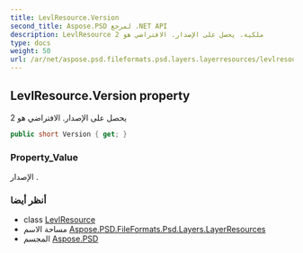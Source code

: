```yaml
---
title: LevlResource.Version
second_title: Aspose.PSD لمرجع .NET API
description: LevlResource ملكية. يحصل على الإصدار. الافتراضي هو 2
type: docs
weight: 50
url: /ar/net/aspose.psd.fileformats.psd.layers.layerresources/levlresource/version/
---
```

## LevlResource.Version property

يحصل على الإصدار. الافتراضي هو 2

```csharp
public short Version { get; }
```

### Property_Value

الإصدار .

### أنظر أيضا

* class [LevlResource](../)
* مساحة الاسم [Aspose.PSD.FileFormats.Psd.Layers.LayerResources](../../levlresource/)
* المجسم [Aspose.PSD](../../../)


